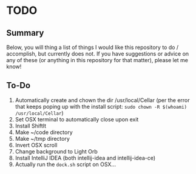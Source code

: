 # TODO
## Summary
Below, you will thing a list of things I would like this repository to do / accomplish, but currently does not. If you have suggestions or advice on any of these (or anything in this repository for that matter), please let me know!


## To-Do
1) Automatically create and chown the dir /usr/local/Cellar (per the error that keeps poping up with the install script: `sudo chown -R $(whoami) /usr/local/Cellar`)
1) Set OSX terminal to automatically close upon exit
1) Install ShiftIt
1) Make ~/code directory
1) Make ~/tmp directory
1) Invert OSX scroll
1) Change background to Light Orb
1) Install IntelliJ IDEA (both intellij-idea and intellij-idea-ce)
1) Actually run the `dock.sh` script on OSX...
